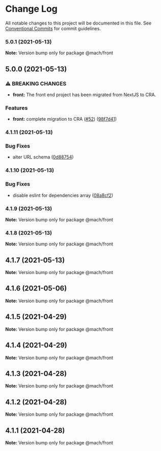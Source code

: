 # Change Log

All notable changes to this project will be documented in this file.
See [Conventional Commits](https://conventionalcommits.org) for commit guidelines.

### 5.0.1 (2021-05-13)

**Note:** Version bump only for package @mach/front





## 5.0.0 (2021-05-13)


### ⚠ BREAKING CHANGES

* **front:** The front end project has been migrated from NextJS to CRA.

### Features

* **front:** complete migration to CRA ([#52](https://github.com/jpedroh/mach/issues/52)) ([98f7d41](https://github.com/jpedroh/mach/commit/98f7d41783bc62b76a2fd3fc4007dd76f3517c8f))



### 4.1.11 (2021-05-13)


### Bug Fixes

* alter URL schema ([0d88754](https://github.com/jpedroh/mach/commit/0d88754af0d5e3714d8a539f3fab52152a98c3d0))



### 4.1.10 (2021-05-13)


### Bug Fixes

* disable eslint for dependencies array ([08a8cf2](https://github.com/jpedroh/mach/commit/08a8cf270dcff669fceead550494ef2f8b2c4f6f))



### 4.1.9 (2021-05-13)

**Note:** Version bump only for package @mach/front





### 4.1.8 (2021-05-13)

**Note:** Version bump only for package @mach/front





## 4.1.7 (2021-05-13)

**Note:** Version bump only for package @mach/front





## 4.1.6 (2021-05-06)

**Note:** Version bump only for package @mach/front





## 4.1.5 (2021-04-29)

**Note:** Version bump only for package @mach/front





## 4.1.4 (2021-04-29)

**Note:** Version bump only for package @mach/front





## 4.1.3 (2021-04-28)

**Note:** Version bump only for package @mach/front





## 4.1.2 (2021-04-28)

**Note:** Version bump only for package @mach/front





## 4.1.1 (2021-04-28)

**Note:** Version bump only for package @mach/front
